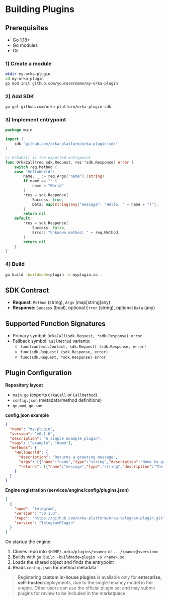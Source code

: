 # Building Plugins

## Prerequisites
- Go 1.18+
- Go modules
- Git

### 1) Create a module
```bash
mkdir my-orka-plugin
cd my-orka-plugin
go mod init github.com/yourusername/my-orka-plugin
```

### 2) Add SDK
```bash
go get github.com/orka-platform/orka-plugin-sdk
```

### 3) Implement entrypoint
```go
package main

import (
    sdk "github.com/orka-platform/orka-plugin-sdk"
)

// OrkaCall is the exported entrypoint
func OrkaCall(req sdk.Request, res *sdk.Response) error {
    switch req.Method {
    case "HelloWorld":
        name, _ := req.Args["name"].(string)
        if name == "" {
            name = "World"
        }
        *res = sdk.Response{
            Success: true,
            Data: map[string]any{"message": "Hello, " + name + "!"},
        }
        return nil
    default:
        *res = sdk.Response{
            Success: false,
            Error: "Unknown method: " + req.Method,
        }
        return nil
    }
}
```

### 4) Build
```bash
go build -buildmode=plugin -o myplugin.so .
```

## SDK Contract
- **Request**: `Method` (string), `Args` (map[string]any)
- **Response**: `Success` (bool), optional `Error` (string), optional `Data` (any)

## Supported Function Signatures
- Primary symbol: `OrkaCall(sdk.Request, *sdk.Response) error`
- Fallback symbol: `CallMethod` variants:
  - `func(context.Context, sdk.Request) (sdk.Response, error)`
  - `func(sdk.Request) (sdk.Response, error)`
  - `func(sdk.Request, *sdk.Response) error`

## Plugin Configuration
**Repository layout**
- `main.go` (exports `OrkaCall` or `CallMethod`)
- `config.json` (metadata/method definitions)
- `go.mod`, `go.sum`

**config.json example**
```json
{
  "name": "my-plugin",
  "version": "v0.1.0",
  "description": "A simple example plugin",
  "tags": ["example", "demo"],
  "methods": {
    "HelloWorld": {
      "description": "Returns a greeting message",
      "args": [{"name":"name","type":"string","description":"Name to greet","required":false}],
      "returns": [{"name":"message","type":"string","description":"The greeting message"}]
    }
  }
}
```

**Engine registration (services/engine/config/plugins.json)**
```json
[
  {
    "name": "telegram",
    "version": "v0.1.0",
    "repo": "https://github.com/orka-platform/orka-telegram-plugin.git",
    "service": "TelegramPlugin"
  }
]
```

On startup the engine:
1) Clones repo into `$HOME/.orka/plugins/<name>` or `.../<name>@<version>`  
2) Builds with `go build -buildmode=plugin -o <name>.so`  
3) Loads the shared object and finds the entrypoint  
4) Reads `config.json` for method metadata

> Registering **custom in‑house plugins** is available only for **enterprise, self‑hosted** deployments, due to the single‑tenancy model in the engine. Other users can use the official plugin set and may submit plugins for review to be included in the marketplace.
